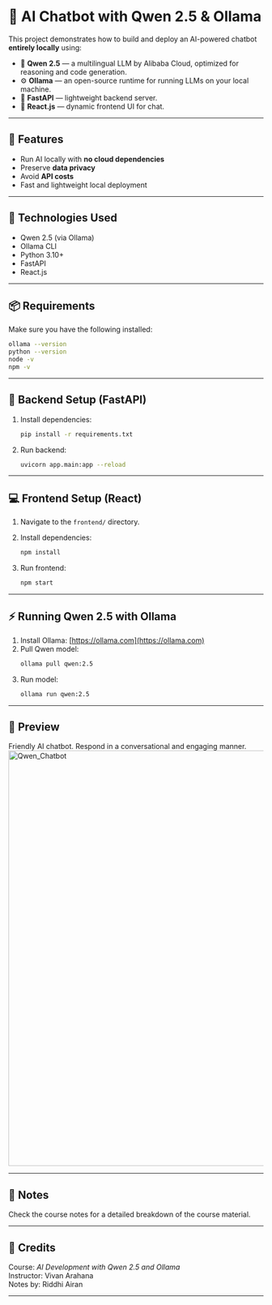 
# 🤖 AI Chatbot with Qwen 2.5 & Ollama

This project demonstrates how to build and deploy an AI-powered chatbot **entirely locally** using:
- 🧠 **Qwen 2.5** — a multilingual LLM by Alibaba Cloud, optimized for reasoning and code generation.
- ⚙️ **Ollama** — an open-source runtime for running LLMs on your local machine.
- 🔧 **FastAPI** — lightweight backend server.
- 💬 **React.js** — dynamic frontend UI for chat.

---

## 🚀 Features

- Run AI locally with **no cloud dependencies**
- Preserve **data privacy**
- Avoid **API costs**
- Fast and lightweight local deployment

---

## 🧰 Technologies Used

- Qwen 2.5 (via Ollama)
- Ollama CLI
- Python 3.10+
- FastAPI
- React.js

---

## 📦 Requirements

Make sure you have the following installed:

```bash
ollama --version
python --version
node -v
npm -v
```

---

## 🔧 Backend Setup (FastAPI)

1. Install dependencies:
    ```bash
    pip install -r requirements.txt
    ```

2. Run backend:
    ```bash
    uvicorn app.main:app --reload
    ```

---

## 💻 Frontend Setup (React)

1. Navigate to the `frontend/` directory.
2. Install dependencies:
    ```bash
    npm install
    ```

3. Run frontend:
    ```bash
    npm start
    ```

---

## ⚡ Running Qwen 2.5 with Ollama

1. Install Ollama: [https://ollama.com](https://ollama.com)
2. Pull Qwen model:
    ```bash
    ollama pull qwen:2.5
    ```
3. Run model:
    ```bash
    ollama run qwen:2.5
    ```

---
## 📸 Preview
Friendly AI chatbot. Respond in a conversational and engaging manner.
<img width="820" alt="Qwen_Chatbot" src="https://github.com/user-attachments/assets/857da556-7753-4c58-98b0-0c82afeb5cb7" />


---

## 📎 Notes

Check the course notes for a detailed breakdown of the course material.

---

## 🧠 Credits

Course: *AI Development with Qwen 2.5 and Ollama*  
Instructor: Vivan Arahana  
Notes by: Riddhi Airan

---
